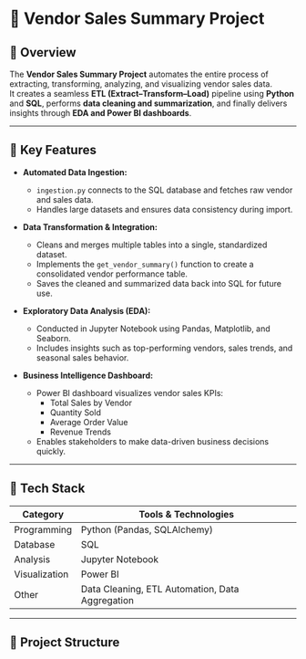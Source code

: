 # 🧾 Vendor Sales Summary Project

## 📌 Overview
The **Vendor Sales Summary Project** automates the entire process of extracting, transforming, analyzing, and visualizing vendor sales data.  
It creates a seamless **ETL (Extract–Transform–Load)** pipeline using **Python** and **SQL**, performs **data cleaning and summarization**, and finally delivers insights through **EDA and Power BI dashboards**.

---

## 🚀 Key Features
- **Automated Data Ingestion:**  
  - `ingestion.py` connects to the SQL database and fetches raw vendor and sales data.
  - Handles large datasets and ensures data consistency during import.

- **Data Transformation & Integration:**  
  - Cleans and merges multiple tables into a single, standardized dataset.
  - Implements the `get_vendor_summary()` function to create a consolidated vendor performance table.
  - Saves the cleaned and summarized data back into SQL for future use.

- **Exploratory Data Analysis (EDA):**  
  - Conducted in Jupyter Notebook using Pandas, Matplotlib, and Seaborn.
  - Includes insights such as top-performing vendors, sales trends, and seasonal sales behavior.

- **Business Intelligence Dashboard:**  
  - Power BI dashboard visualizes vendor sales KPIs:
    - Total Sales by Vendor  
    - Quantity Sold  
    - Average Order Value  
    - Revenue Trends  
  - Enables stakeholders to make data-driven business decisions quickly.

---

## 🧰 Tech Stack
| Category | Tools & Technologies |
|-----------|---------------------|
| Programming | Python (Pandas, SQLAlchemy) |
| Database | SQL |
| Analysis | Jupyter Notebook |
| Visualization | Power BI |
| Other | Data Cleaning, ETL Automation, Data Aggregation |

---

## 📂 Project Structure
